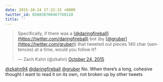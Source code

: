 ```yaml
---
date: 2015-10-24 17:22:15 +0000
twitter_id: 658030766467760128
title: ''
---
```


<blockquote class="twitter-tweet"><p lang="en" dir="ltr">Specifically, if there was a <a href="https://twitter.com/daringfireball?ref_src=twsrc%5Etfw">[@daringfireball](https://twitter.com/daringfireball)</a> bot (by <a href="https://twitter.com/gruber?ref_src=twsrc%5Etfw">[@gruber](https://twitter.com/gruber)</a>) that tweeted out pieces 140 char (sentences) at a time, would you follow it?</p>&mdash; Zach Kahn (@zkahn) <a href="https://twitter.com/zkahn/status/658017160825061376?ref_src=twsrc%5Etfw">October 24, 2015</a></blockquote>
<script async src="https://platform.twitter.com/widgets.js" charset="utf-8"></script>

[@zkahn94](https://twitter.com/zkahn94) [@daringfireball](https://twitter.com/daringfireball) [@gruber](https://twitter.com/gruber) No. When there’s a long, cohesive thought I want to read it on its own, not broken up by other tweets
